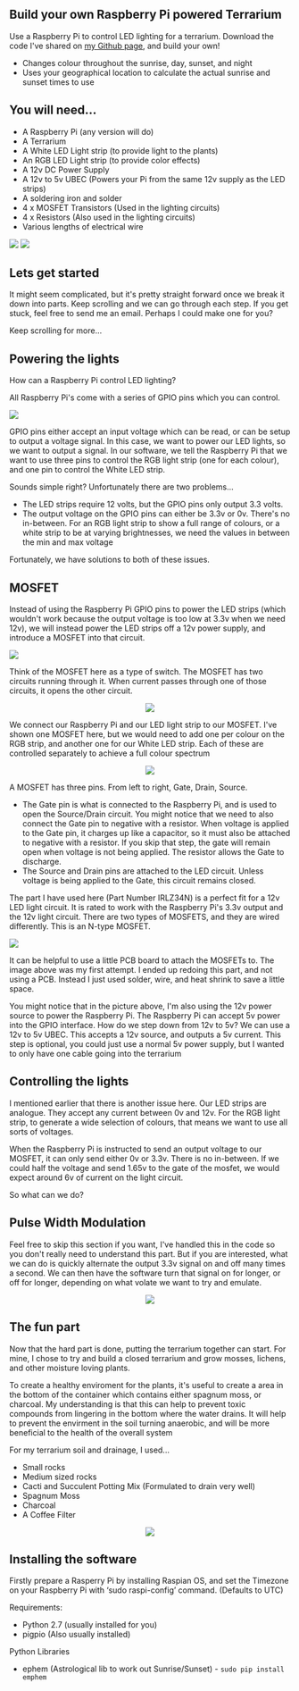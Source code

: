 <div class="main-content">
  <h2 id="how-to-build-your-own-raspberry-pi-powered-terrarium">Build your own Raspberry Pi powered Terrarium</h2>
  <p>Use a Raspberry Pi to control LED lighting for a terrarium. 
    Download the code I've shared on <a href="https://github.com/mpainenz/led-terrarium-pi">my Github page</a>, and build your own!
  </p>
  <ul>  
    <li>Changes colour throughout the sunrise, day, sunset, and night</li>  
    <li>Uses your geographical location to calculate the actual sunrise and sunset times to use</li>
  </ul>
  
  
  <h2 id="you-will-need">You will need...</h2>
  <ul>
    <li>A Raspberry Pi (any version will do)</li>
    <li>A Terrarium</li>
    <li>A White LED Light strip (to provide light to the plants)</li>
    <li>An RGB LED Light strip (to provide color effects)</li>
    <li>A 12v DC Power Supply</li>   
    <li>A 12v to 5v UBEC (Powers your Pi from the same 12v supply as the LED strips)</li>
    <li>A soldering iron and solder</li>
    <li>4 x MOSFET Transistors (Used in the lighting circuits)</li>
    <li>4 x Resistors (Also used in the lighting circuits)</li>
    <li>Various lengths of electrical wire</li>
  </ul>

<img src="https://github.com/mpainenz/led-terrarium-pi/blob/master/assets/img/20160201_110606.jpg?sanitize=true&raw=true">
<img src="https://github.com/mpainenz/led-terrarium-pi/blob/master/assets/img/DSC00015.JPG?sanitize=true&raw=true">

<h2 id="lets-get-started">Lets get started</h2>

<p>It might seem complicated, but it's pretty straight forward once we break it down into parts. Keep scrolling and we can go through each step. If you get stuck, feel free to send me an email. Perhaps I could make one for you?</p>
  
<p>Keep scrolling for more...</p>


</div>
<div class="parallax-window"
     id="image1"
     data-parallax="scroll" 
     data-image-src="/led-terrarium-pi/assets/img/test.jpg">         
</div>
<div class="main-content">


<h2 id="led-terrarium-pi">Powering the lights</h2>
<p>How can a Raspberry Pi control LED lighting?</p>

<p>All Raspberry Pi's come with a series of GPIO pins which you can control.</p>

<img src="https://github.com/mpainenz/led-terrarium-pi/blob/master/assets/img/gpio.jpg?sanitize=true&raw=true">

<p>GPIO pins either accept an input voltage which can be read, or can be setup to output a voltage signal. In this case, we want to power our LED lights, so we want to output a signal. In our software, we tell the Raspberry Pi that we want to use three pins to control the RGB light strip (one for each colour), and one pin to control the White LED strip.</p>

<p>Sounds simple right? Unfortunately there are two problems...</p>

<ul>
  <li>The LED strips require 12 volts, but the GPIO pins only output 3.3 volts. </li>
  <li>The output voltage on the GPIO pins can either be 3.3v or 0v. There's no in-between. For an RGB light strip to show a full range of colours, or a white strip to be at varying brightnesses, we need the values in between the min and max voltage</li>
</ul>

<p>Fortunately, we have solutions to both of these issues. </p>


<h2 id="led-terrarium-pi">MOSFET</h2>

<p>Instead of using the Raspberry Pi GPIO pins to power the LED strips (which wouldn't work because the output voltage is too low at 3.3v when we need 12v), we will instead power the LED strips off a 12v power supply, and introduce a MOSFET into that circuit.</p>
  
<img src="https://github.com/mpainenz/led-terrarium-pi/blob/master/assets/img/12901-01.jpg?sanitize=true&raw=true">

<p>Think of the MOSFET here as a type of switch. The MOSFET has two circuits running through it. When current passes through one of those circuits, it opens the other circuit. </p>

<p align="center">
<img src="https://github.com/mpainenz/led-terrarium-pi/blob/master/assets/img/diagram1_bb.png?sanitize=true&raw=true">
</p>

<p>We connect our Raspberry Pi and our LED light strip to our MOSFET. I've shown one MOSFET here, but we would need to add one per colour on the RGB strip, and another one for our White LED strip. Each of these are controlled separately to achieve a full colour spectrum</p>

<p align="center">
<img src="https://github.com/mpainenz/led-terrarium-pi/blob/master/assets/img/mosfet.jpg?sanitize=true&raw=true">
</p>
  
<p>A MOSFET has three pins. From left to right, Gate, Drain, Source.</p>
<ul>
  <li>The Gate pin is what is connected to the Raspberry Pi, and is used to open the Source/Drain circuit. You might notice that we need to also connect the Gate pin to negative with a resistor. When voltage is applied to the Gate pin, it charges up like a capacitor, so it must also be attached to negative with a resistor. If you skip that step, the gate will remain open when voltage is not being applied. The resistor allows the Gate to discharge.</li>
  
  <li>The Source and Drain pins are attached to the LED circuit. Unless voltage is being applied to the Gate, this circuit remains closed.</li>
</ul>

<p>The part I have used here (Part Number IRLZ34N) is a perfect fit for a 12v LED light circuit. It is rated to work with the Raspberry Pi's 3.3v output and the 12v light circuit. There are two types of MOSFETS, and they are wired differently. This is an N-type MOSFET.</p>

<img src="https://github.com/mpainenz/led-terrarium-pi/blob/master/assets/img/20160131_165812.jpg?sanitize=true&raw=true">

<p>It can be helpful to use a little PCB board to attach the MOSFETs to. The image above was my first attempt. I ended up redoing this part, and not using a PCB. Instead I just used solder, wire, and heat shrink to save a little space.</p>

<p>You might notice that in the picture above, I'm also using the 12v power source to power the Raspberry Pi. The Raspberry Pi can accept 5v power into the GPIO interface. How do we step down from 12v to 5v? We can use a 12v to 5v UBEC. This accepts a 12v source, and outputs a 5v current. This step is optional, you could just use a normal 5v power supply, but I wanted to only have one cable going into the terrarium</p>

</div>
<div class="parallax-window"
     id="image1"
     data-parallax="scroll" 
     data-image-src="/led-terrarium-pi/assets/img/20160203_145956.jpg">         
</div>
<div class="main-content">


<h2 id="led-terrarium-pi">Controlling the lights</h2>

<p>I mentioned earlier that there is another issue here. Our LED strips are analogue. They accept any current between 0v and 12v. For the RGB light strip, to generate a wide selection of colours, that means we want to use all sorts of voltages.</p>

<p>When the Raspberry Pi is instructed to send an output voltage to our MOSFET, it can only send either 0v or 3.3v. There is no in-between. If we could half the voltage and send 1.65v to the gate of the mosfet, we would expect around 6v of current on the light circuit.</p>

<p>So what can we do?</p>

<h2 id="led-terrarium-pi">Pulse Width Modulation</h2>

<p>Feel free to skip this section if you want, I've handled this in the code so you don't really need to understand this part. But if you are interested, what we can do is quickly alternate the output 3.3v signal on and off many times a second. We can then have the software turn that signal on for longer, or off for longer, depending on what volate we want to try and emulate.</p>

<p align="center">
<img src="https://github.com/mpainenz/led-terrarium-pi/blob/master/assets/img/pwm2.jpg?sanitize=true&raw=true">
</p>
  
</div>
<div class="parallax-window"
     id="image1"
     data-parallax="scroll" 
     data-image-src="/led-terrarium-pi/assets/img/DSC00021.JPG">         
</div>
<div class="main-content">


<h2 id="led-terrarium-pi">The fun part</h2>

<p>Now that the hard part is done, putting the terrarium together can start. For mine, I chose to try and build a closed terrarium and grow mosses, lichens, and other moisture loving plants.</p>

<p>To create a healthy enviroment for the plants, it's useful to create a area in the bottom of the container which contains either spagnum moss, or charcoal. My understanding is that this can help to prevent toxic compounds from lingering in the bottom where the water drains. It will help to prevent the envirment in the soil turning anaerobic, and will be more beneficial to the health of the overall system</p>

<p>For my terrarium soil and drainage, I used...</p>
  
  <ul>
    <li>Small rocks</li>
    <li>Medium sized rocks</li>
    <li>Cacti and Succulent Potting Mix (Formulated to drain very well)</li>
    <li>Spagnum Moss</li>
    <li>Charcoal</li>
    <li>A Coffee Filter</li>
  </ul>


<p align="center">
<img src="https://github.com/mpainenz/led-terrarium-pi/blob/master/assets/img/20160312_164059.jpg?sanitize=true&raw=true">
</p>



<h2 id="led-terrarium-pi">Installing the software</h2>

<p>Firstly prepare a Rasperry Pi by installing Raspian OS, and set the Timezone on your Raspberry Pi with ‘sudo raspi-config’ command. (Defaults to UTC)</p>

<p>Requirements:</p>
<ul>
  <li>Python 2.7 (usually installed for you)</li>
  <li>pigpio (Also usually installed)</li>
</ul>

<p>Python Libraries</p>
<ul>
  <li>ephem (Astrological lib to work out Sunrise/Sunset) - <code class="highlighter-rouge">sudo pip install emphem</code></li>
</ul>

